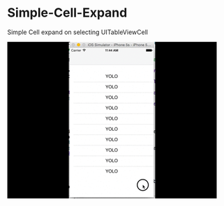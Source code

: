 # Simple-Cell-Expand
Simple Cell expand on selecting UITableViewCell

!["GIF"](https://raw.githubusercontent.com/shubhsin/Simple-Cell-Expand/master/demo.gif)
